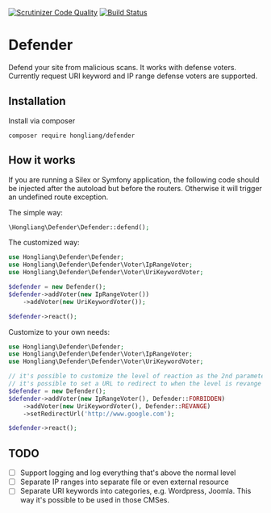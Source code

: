 [![Scrutinizer Code Quality](https://scrutinizer-ci.com/g/h-wang/defender/badges/quality-score.png?b=master)](https://scrutinizer-ci.com/g/h-wang/defender/?branch=master)
[![Build Status](https://scrutinizer-ci.com/g/h-wang/defender/badges/build.png?b=master)](https://scrutinizer-ci.com/g/h-wang/defender/build-status/master)

# Defender
Defend your site from malicious scans.
It works with defense voters. Currently request URI keyword and IP range defense voters are supported.

## Installation
Install via composer
```
composer require hongliang/defender
```
## How it works

If you are running a Silex or Symfony application, the following code should be injected after the autoload but before the routers. Otherwise it will trigger an undefined route exception.

The simple way:
```php
\Hongliang\Defender\Defender::defend();
```
The customized way:
```php
use Hongliang\Defender\Defender;
use Hongliang\Defender\Defender\Voter\IpRangeVoter;
use Hongliang\Defender\Defender\Voter\UriKeywordVoter;

$defender = new Defender();
$defender->addVoter(new IpRangeVoter())
    ->addVoter(new UriKeywordVoter());

$defender->react();
```
Customize to your own needs:
```php
use Hongliang\Defender\Defender;
use Hongliang\Defender\Defender\Voter\IpRangeVoter;
use Hongliang\Defender\Defender\Voter\UriKeywordVoter;

// it's possible to customize the level of reaction as the 2nd parameter of addVoter()
// it's possible to set a URL to redirect to when the level is revange or higher. By default it's localhost
$defender = new Defender();
$defender->addVoter(new IpRangeVoter(), Defender::FORBIDDEN)
    ->addVoter(new UriKeywordVoter(), Defender::REVANGE)
    ->setRedirectUrl('http://www.google.com');

$defender->react();
```

## TODO

 - [ ] Support logging and log everything that's above the normal level
 - [ ] Separate IP ranges into separate file or even external resource
 - [ ] Separate URI keywords into categories, e.g. Wordpress, Joomla. This way it's possible to be used in those CMSes.

